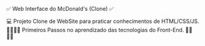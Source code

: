 ✅ Web Interface do McDonald's (Clone) ✅

💻 Projeto Clone de WebSite para praticar conhecimentos de HTML/CSS/JS. 🚶‍♂️🚶‍♂️ Primeiros Passos no aprendizado das tecnologias do Front-End. 🚶‍♂️🚶‍♂️
